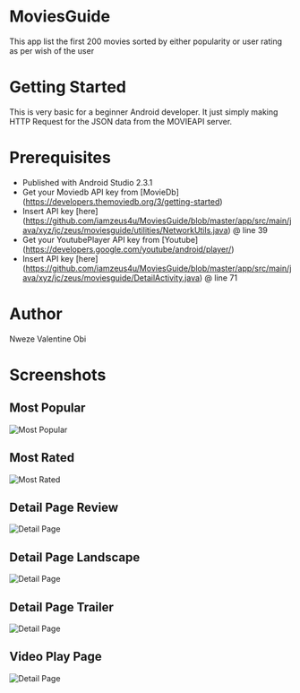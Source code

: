 # MoviesGuide
This app list the first 200 movies sorted by either popularity or user rating as per wish of the user

# Getting Started
This is very basic for a beginner Android developer. It just simply making HTTP Request for the JSON data from the MOVIEAPI server.

# Prerequisites
* Published with Android Studio 2.3.1
* Get your Moviedb API key from [MovieDb] (https://developers.themoviedb.org/3/getting-started)
* Insert API key [here] (https://github.com/iamzeus4u/MoviesGuide/blob/master/app/src/main/java/xyz/jc/zeus/moviesguide/utilities/NetworkUtils.java) @ line 39
* Get your YoutubePlayer API key from [Youtube] (https://developers.google.com/youtube/android/player/)
* Insert API key [here] (https://github.com/iamzeus4u/MoviesGuide/blob/master/app/src/main/java/xyz/jc/zeus/moviesguide/DetailActivity.java) @ line 71

# Author
Nweze Valentine Obi

# Screenshots
## Most Popular
![Most Popular](/screenshots/Sorted%20by%20popularity.png)

## Most Rated
![Most Rated](/screenshots/Sorted%20by%20user%20rating.png)

## Detail Page Review
![Detail Page](/screenshots/Detail%20Page%20Review.png)

## Detail Page Landscape
![Detail Page](/screenshots/Detail%20Page%20Landscape.png)

## Detail Page Trailer
![Detail Page](/screenshots/Detail%20Page%20Trailers.png)

## Video Play Page
![Detail Page](/screenshots/Video%20Play%20Page.png)
